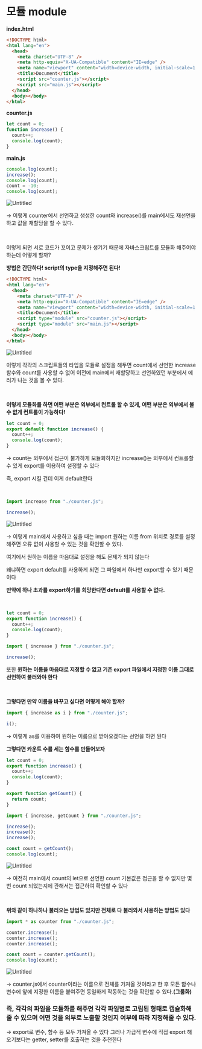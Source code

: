 # 모듈 module

**index.html**

```html
<!DOCTYPE html>
<html lang="en">
  <head>
    <meta charset="UTF-8" />
    <meta http-equiv="X-UA-Compatible" content="IE=edge" />
    <meta name="viewport" content="width=device-width, initial-scale=1.0" />
    <title>Document</title>
    <script src="counter.js"></script>
    <script src="main.js"></script>
  </head>
  <body></body>
</html>
```

**counter.js**

```jsx
let count = 0;
function increase() {
  count++;
  console.log(count);
}
```

**main.js**

```jsx
console.log(count);
increase();
console.log(count);
count = -10;
console.log(count);
```

![Untitled](https://s3-us-west-2.amazonaws.com/secure.notion-static.com/f9ef6fea-5479-4529-8df7-a72a4767e0ee/Untitled.png)

→ 이렇게 counter에서 선언하고 생성한 count와 increase()를 main에서도 재선언을 하고 값을 재할당을 할 수 있다.

<br />

이렇게 되면 서로 코드가 꼬이고 문제가 생기기 때문에 자바스크립트를 모듈화 해주어야 하는데 어떻게 할까?

**방법은 간단하다! script의 type을 지정해주면 된다!**

```html
<!DOCTYPE html>
<html lang="en">
  <head>
    <meta charset="UTF-8" />
    <meta http-equiv="X-UA-Compatible" content="IE=edge" />
    <meta name="viewport" content="width=device-width, initial-scale=1.0" />
    <title>Document</title>
    <script type="module" src="counter.js"></script>
    <script type="module" src="main.js"></script>
  </head>
  <body></body>
</html>
```

![Untitled](https://s3-us-west-2.amazonaws.com/secure.notion-static.com/4b21af18-c800-4d89-a1b2-d3313d33700c/Untitled.png)

이렇게 각각의 스크립트들의 타입을 모듈로 설정을 해두면 count에서 선언한 increase 함수와 count를 사용할 수 없어 이전에 main에서 재할당하고 선언하였던 부분에서 에러가 나는 것을 볼 수 있다.

<br />

**이렇게 모듈화를 하면 어떤 부분은 외부에서 컨트롤 할 수 있게, 어떤 부분은 외부에서 볼 수 없게 컨트롤이 가능하다!**

```jsx
let count = 0;
export default function increase() {
  count++;
  console.log(count);
}
```

→ count는 외부에서 접근이 불가하게 모듈화하지만 increase()는 외부에서 컨트롤할 수 있게 export를 이용하여 설정할 수 있다

즉, export 시킬 건데 이게 default란다

<br />

```jsx
import increase from "./counter.js";

increase();
```

![Untitled](https://s3-us-west-2.amazonaws.com/secure.notion-static.com/65ba08a2-db50-413d-b88e-600f187cce29/Untitled.png)

→ 이렇게 main에서 사용하고 싶을 때는 import 원하는 이름 from 위치로 경로를 설정해주면 오류 없이 사용할 수 있는 것을 확인할 수 있다.

여기에서 원하는 이름을 마음대로 설정을 해도 문제가 되지 않는다

왜냐하면 export default를 사용하게 되면 그 파일에서 하나만 export할 수 있기 때문이다

**만약에 하나 초과를 export하기를 희망한다면 default를 사용할 수 없다.**

<br />

```jsx
let count = 0;
export function increase() {
  count++;
  console.log(count);
}
```

```jsx
import { increase } from "./counter.js";

increase();
```

또한 **원하는 이름을 마음대로 지정할 수 없고 기존 export 파일에서 지정한 이름 그대로 선언하여 불러와야 한다**

<br />

**그렇다면 만약 이름을 바꾸고 싶다면 어떻게 해야 할까?**

```jsx
import { increase as i } from "./counter.js";

i();
```

→ 이렇게 as를 이용하여 원하는 이름으로 받아오겠다는 선언을 하면 된다

**그렇다면 카운트 수를 세는 함수를 만들어보자**

```jsx
let count = 0;
export function increase() {
  count++;
  console.log(count);
}

export function getCount() {
  return count;
}
```

```jsx
import { increase, getCount } from "./counter.js";

increase();
increase();
increase();

const count = getCount();
console.log(count);
```

![Untitled](https://s3-us-west-2.amazonaws.com/secure.notion-static.com/5908ff45-2b11-43f8-8834-6cc2e51e24ef/Untitled.png)

→ 여전히 main에서 count의 let으로 선언한 count 기본값은 접근을 할 수 없지만 몇 번 count 되었는지에 관해서는 접근하여 확인할 수 있다

<br />

**위와 같이 하나하나 불러오는 방법도 있지만 전체로 다 불러와서 사용하는 방법도 있다**

```jsx
import * as counter from "./counter.js";

counter.increase();
counter.increase();
counter.increase();

const count = counter.getCount();
console.log(count);
```

![Untitled](https://s3-us-west-2.amazonaws.com/secure.notion-static.com/5908ff45-2b11-43f8-8834-6cc2e51e24ef/Untitled.png)

→ counter.js에서 counter이라는 이름으로 전체를 가져올 것이라고 한 후 모든 함수나 변수에 앞에 지정한 이름을 붙여주면 동일하게 작동하는 것을 확인할 수 있다.**(그룹화)**

### 즉, 각각의 파일을 모듈화를 해주면 각각 파일별로 고립된 형태로 캡슐화해줄 수 있으며 어떤 것을 외부로 노출할 것인지 여부에 따라 지정해줄 수 있다.

→ export로 변수, 함수 등 모두 가져올 수 있다
그러나 가급적 변수에 직접 export 해오기보다는 getter, setter를 호출하는 것을 추천한다

